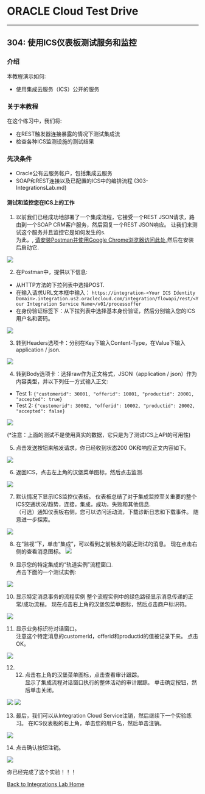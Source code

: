 # ORACLE Cloud Test Drive #
-----
## 304: 使用ICS仪表板测试服务和监控 ##

### 介绍 ###
本教程演示如何:
- 使用集成云服务（ICS）公开的服务

### 关于本教程 ###
在这个练习中，我们将:
- 在REST触发器连接暴露的情况下测试集成流
- 检查各种ICS监测设施的测试结果

### 先决条件 ###
- Oracle公有云服务帐户，包括集成云服务
- SOAP和REST连接以及已配置的ICS中的编排流程 (303-IntegrationsLab.md)

#### 测试和监控您在ICS上的工作 ####

1. 以前我们已经成功地部署了一个集成流程，它接受一个REST JSON请求，路由到一个SOAP CRM客户服务，然后回复一个REST JSON响应。 让我们来测试这个服务并且监控它是如何发生的s.  
	为此，, [请安装Postman并使用Google Chrome浏览器访问此处](https://chrome.google.com/webstore/detail/postman/fhbjgbiflinjbdggehcddcbncdddomop),然后在安装后启动它.

![](images/304/00.postman.launch.png)

2. 在Postman中，提供以下信息:
- 从HTTP方法的下拉列表中选择POST.
- 在输入请求URL文本框中输入： `https://integration-<Your ICS Identity Domain>.integration.us2.oraclecloud.com/integration/flowapi/rest/<Your Integration Service Name>/v01/processoffer`
- 在身份验证标签下：从下拉列表中选择基本身份验证，然后分别输入您的ICS用户名和密码。

![](images/304/00.postman.basic.png)

3. 转到Headers选项卡：分别在Key下输入Content-Type，在Value下输入application / json.

![](images/304/00.postman.headers.png)

4. 转到Body选项卡：选择raw作为正文格式，JSON（application / json）作为内容类型，并以下列任一方式输入正文:
- Test 1: `{"customerid": 30001, "offerid": 10001, "productid": 20001, "accepted": true}`
- Test 2: `{"customerid": 30002, "offerid": 10002, "productid": 20002, "accepted": false}`

![](images/304/00.postman.body.png)

(\*注意：上面的测试不是使用真实的数据，它只是为了测试ICS上API的可用性)

5. 点击发送按钮来触发请求，你已经收到状态200 OK和响应正文内容如下。

![](images/304/00.postman.response.png)

6. 返回ICS，点击左上角的汉堡菜单图标，然后点击监测.

![](images/304/03.monitoring.home.png)

7. 默认情况下显示ICS监控仪表板。 仪表板总结了对于集成监控至关重要的整个ICS交通状况/趋势，连接，集成，成功，失败和其他信息.  
	（可选）通知仪表板右侧，您可以访问活动流，下载诊断日志和下载事件。 随意进一步探索。

![](images/304/04.monitoring.dashboard.png)

8. 在“监视”下，单击“集成”，可以看到之前触发的最近测试的消息。
   现在点击右侧的查看消息图标。
![](images/304/05.monitoring.integration.png)

9. 显示您的特定集成的“轨道实例”流程窗口.  
   点击下面的一个测试实例: 

![](images/304/06.monitoring.trackinstance.png)

10. 显示特定消息事务的流程实例 
    整个流程实例中的绿色路径显示消息传递的正常/成功流程。
    现在点击右上角的汉堡包菜单图标，然后点击商户标识符。


![](images/304/07.monitoring.instance.png)

11. 显示业务标识符对话窗口。  
    注意这个特定消息的customerid，offerid和productid的值被记录下来。
    点击OK。


![](images/304/08.monitoring.identifier.png)

12. 12.	点击右上角的汉堡菜单图标，点击查看审计跟踪。  
    显示了集成流程对话窗口执行的整体活动的审计跟踪。
    单击确定按钮，然后单击关闭。


![](images/304/09.monitoring.audit.png)
![](images/304/10.monitoring.audit1.png)

13. 最后，我们可以从Integration Cloud Service注销，然后继续下一个实验练习。 
   在ICS仪表板的右上角，单击您的用户名，然后单击注销。

![](images/304/11.logout.png)

14. 点击确认按钮注销。

![](images/304/11.logout.confirm.png)

你已经完成了这个实验！！！

[Back to Integrations Lab Home](README.md)
